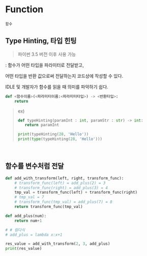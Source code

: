 # Function

`함수`

## Type Hinting, 타입 힌팅

> 파이썬 3.5 버전 이후 사용 가능

: 함수가 어떤 타입을 파라미터로 전달받고,

어떤 타입을 반환 값으로써 전달하는지 코드상에 작성할 수 있다.

IDLE 및 개발자가 함수를 읽을 때 의미를 파악하기 쉽다.

```python
def <함수이름>(<파라미터이름:<파라미터타입>) -> <반환타입>:
    return 
```

>ex)
>
>```python
>def typeHinting(paramInt : int, paramStr : str) -> int:
>    return paramInt
>
>print(typeHinting(28, 'Hello'))
>print(type(typeHinting(28, 'Hello')))
>```

<br>

## 함수를 변수처럼 전달

```python
def add_with_transform(left, right, transform_func):
    # transform_func(left) = add_plus(2) = 3
    # transform_func(right) = add_plus(3) = 4
    tmp_val = transform_func(left) + transform_func(right)
    # tmp_val = 7
    # transform_func(tmp_val) = add_plus(7) = 8
    return transform_func(tmp_val)

def add_plus(num):
    return num+1

# # 람다식
# add_plus = lambda x:x+1

res_value = add_with_transform(2, 3, add_plus)
print(res_value)
```

